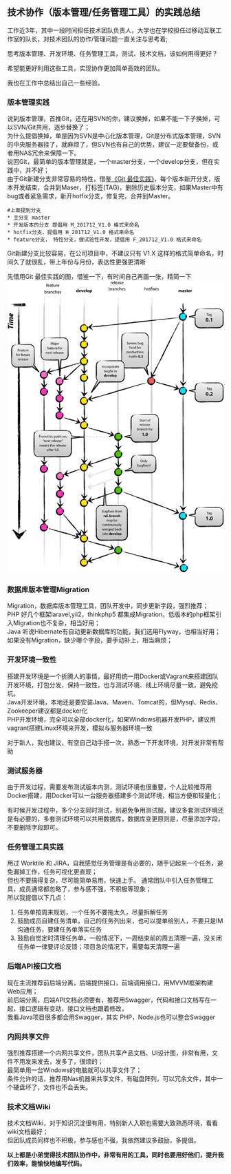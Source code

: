 ## 技术协作（版本管理/任务管理工具）的实践总结

工作近3年，其中一段时间担任技术团队负责人，大学也在学校担任过移动互联工作室的队长，对技术团队的协作/管理问题一直关注与思考着;

思考版本管理、开发环境、任务管理工具，测试、技术文档，该如何用得更好？

希望能更好利用这些工具，实现协作更加简单高效的团队。

我也在工作中总结出自己一些经验。

### 版本管理实践
说到版本管理，首推Git，还在用SVN的你，建议换掉，如果不能一下子换掉，可以SVN/Git共用，逐步替换了；  
为什么提倡换掉，单是因为SVN是中心化版本管理，Git是分布式版本管理，SVN的中央服务器挂了，就麻烦了，但SVN也有自己的优势，建议一定要做备份，或者用NAS冗余来保障一下。  
说回Git，最简单的版本管理就是，一个master分支，一个develop分支，但在实践中，并不好；  
由于Git新建分支非常容易的特性，借鉴[《Git 最佳实践》](http://blog.jobbole.com/109466/)，每个版本新开分支，版本开发结束，合并到Maser，打标签(TAG)，删除历史版本分支，如果Master中有bug或者紧急需求，新开hotfix分支，修复完，合并到Master。
    
    #上面提到分支
    * 主分支 master
    * 开发版本的分支 提倡用 M_201712_V1.0 格式来命名
    * hotfix分支，提倡用 H_201712_V1.0 格式来命名
    * feature分支， 特性分支，做试验性开发，提倡用 F_201712_V1.0 格式来命名
    
Git新建分支比较容易，在公司项目中，不建议只有 V1.X 这样的格式简单命名，时间久了就很乱，带上年份与月份，表达性更强更清晰

先借用Git 最佳实践的图，借鉴一下，有时间自己再画一张，精简一下
![](https://github.com/lyaohe/lyaohe-cv/raw/master/img/o_git-flow-nvie.png)

### 数据库版本管理Migration
Migration，数据库版本管理工具，团队开发中，同步更新字段，强烈推荐；  
PHP 好几个框架laravel,yii2，thinkphp5 都集成Migration，低版本的php框架引入Migration也不复杂，相当好用；  
Java 听说Hibernate有自动更新数据库的功能，我们选用Flyway，也相当好用；  
如果没有Migration，缺少哪个字段，要手动补上，相当麻烦；

### 开发环境一致性
搭建开发环境是一个折腾人的事情，最好用统一用Docker或Vagrant来搭建团队开发环境，打包分发，保持一致性，也与测试环境、线上环境尽量一致，避免挖坑。  
Java开发环境，本地还是要安装Java、Maven、Tomcat的，但Mysql、Redis、Zookeeper建议都是docker化  
PHP开发环境，完全可以全部docker化，如果Windows机器开发PHP，建议用vagrant搭建Linux环境来开发，模拟与服务器环境一致

对于新人，我也建议，有空自己动手搭一次，熟悉一下开发环境，对开发非常有帮助

### 测试服务器
由于开发过程，需要发布测试版本内测，测试环境也很重要，个人比较推荐用Docker搭建，用Docker可以一台服务器搭建多个测试环境，相当方便和轻量化；

有时候开发过程中，多个分支同时测试，别避免争用测试服，建议多套测试环境还是有必要的，多套测试环境可以共用数据库，数据库变更原则是，尽量添加字段，不要删除字段即可。

### 任务管理工具实践
用过 Worktile 和 JIRA，自我感觉任务管理是有必要的，随手记起来一个任务，避免漏掉工作，任务可视化更直观；  
但也不要搞得复杂，尽可能简单易用，快速上手。
通常团队中引入任务管理工具，成员通常都忽略了，参与感不强，不积极等现象；  
所以我提倡以下几点：

1. 任务单按周来规划，一个任务不要拖太久，尽量拆解任务
2. 鼓励成员自建任务清单，自己的任务列出来，也可以提单给别人，不要只是IM沟通任务，要建任务单落实任务
3. 鼓励自觉定时清理任务单，一般情况下，一周结束前的周五清理一遍，没关闭任务单一律要评论反馈；项目急的情况下，需要每天清理一遍

### 后端API接口文档
现在主流推荐前后端分离，后端提供接口，前端调用接口，用MVVM框架构建Web应用；  
前后端分离，后端API文档必须要有，推荐用Swagger，代码和接口文档写在一起，接口逻辑有变动，接口文档也跟着修改，  
我看Java项目很多都会用Swagger，其实 PHP，Node.js也可以整合Swagger

### 内网共享文件
强烈推荐搭建一个内网共享文件，团队共享产品文档、UI设计图，非常有用，文件不用发来发去，发多了，很烦的；  
最简单用一台Windows的电脑就可以共享文件了；  
条件允许的话，推荐用Nas机器来共享文件，有磁盘阵列，可以冗余文件，其中一个硬盘坏了，文件也不会丢失。

### 技术文档Wiki
技术文档Wiki，对于知识沉淀很有用，特别新人入职也需要大致熟悉环境，看看wiki文档最好；  
但团队成员同样也不积极，参与感也不强，我依然建议多鼓励，多提倡。


**以上都是小弟觉得技术团队协作中，非常有用的工具，同时也要用好他们，提升我们效率，能愉快地编写代码。**

